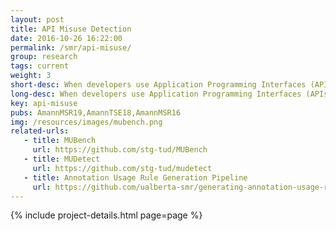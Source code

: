 ```yaml
---
layout: post
title: API Misuse Detection
date: 2016-10-26 16:22:00
permalink: /smr/api-misuse/
group: research
tags: current
weight: 3
short-desc: When developers use Application Programming Interfaces (APIs), they often make mistakes that can lead to bugs, system crashes, or security vulnerabilities. We refer to such mistakes as <i>misuses</i>. One example of a misuse is forgetting to call <code>close()</code> after opening a <code>FileInputStream</code> and writing to it. In this line of research, we aim to automatically mine API usage rules that can be used to detect various types of API misuses.
long-desc: When developers use Application Programming Interfaces (APIs), they often make mistakes that can lead to bugs, system crashes, or security vulnerabilities. We refer to such mistakes as <i>misuses</i>. One example of a misuse is forgetting to call <code>close()</code> after opening a <code>FileInputStream</code> and writing to it. In this line of research, we aim to automatically mine API usage rules that can be used to detect various types of API misuses. As a first step, we created MUBench, a benchmark of existing API-misuses against which we can evaluate several misuse-detectors. We then systematically compared existing Java API-misuse detectors and identified weaknesses. This allowed us to design a new API misuse detector, <a href="https://github.com/stg-tud/mudetect">MuDetect</a>, that can achieve higher recall and precision. <p>MuDetect allows us to mine API usage rules that involve method calls and preconditions. These usage rules are then used to find misuses in target projects. MuDetect uses a graph representation called an API Usage Graph (AUG) to represent different aspects of a method call such as the parameters that are required by a method, the types of those parameters, the order in which different method calls are invoked, the exceptions thrown by different method calls, objects that are returned by different method calls.</p><p>While MuDetect focuses on method calls, there are other categories of APIs misuses as well, such as misuses that involve annotations. We have built a <a href=https://github.com/ualberta-smr/generating-annotation-usage-rules">human-in-the-loop approach</a> that focuses on producing accurate Java annotation usage rules. For the ease of usability, these usage rules are packaged into a Maven plugin that can be used to catch bugs (similar to SpotBugs). Our tool is a complete pipeline that provides an easy way to mine and validate usage rules, and generate a misuse detector from confirmed rules.</p>
key: api-misuse
pubs: AmannMSR19,AmannTSE18,AmannMSR16
img: /resources/images/mubench.png
related-urls:
   - title: MUBench
     url: https://github.com/stg-tud/MUBench
   - title: MUDetect
     url: https://github.com/stg-tud/mudetect
   - title: Annotation Usage Rule Generation Pipeline
     url: https://github.com/ualberta-smr/generating-annotation-usage-rules
---
```


{% include project-details.html page=page %}
